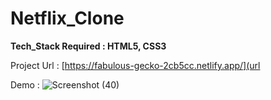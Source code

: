# Netflix_Clone
**Tech_Stack Required : HTML5, CSS3**

Project Url : [https://fabulous-gecko-2cb5cc.netlify.app/](url

Demo : 
![Screenshot (40)](https://github.com/yashmalvade2002/Netflix_Clone/assets/124579074/2c4870af-21b1-444f-8d33-2e90d202becb)
